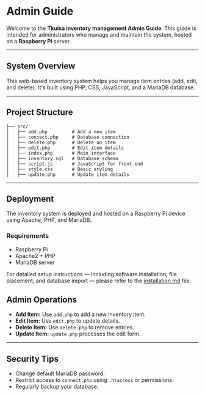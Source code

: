 # Admin Guide

Welcome to the **Tkuisa inventory management Admin Guide**. This guide is intended for administrators who manage and maintain the system, hosted on a **Raspberry Pi** server.

---

## System Overview

This web-based inventory system helps you manage item entries (add, edit, and delete). It's built using PHP, CSS, JavaScript, and a MariaDB database.

---

## Project Structure

```
├── src/
│   ├── add.php         # Add a new item
│   ├── connect.php     # Database connection
│   ├── delete.php      # Delete an item
│   ├── edit.php        # Edit item details
│   ├── index.php       # Main interface
│   ├── inventory.sql   # Database schema
│   ├── script.js       # JavaScript for front-end
│   ├── style.css       # Basic styling
│   ├── update.php      # Update item details
```

---

## Deployment 
The inventory system is deployed and hosted on a Raspberry Pi device using Apache, PHP, and MariaDB.

### Requirements

* Raspberry Pi 
* Apache2 + PHP
* MariaDB server

For detailed setup instructions — including software installation, file placement, and database import — please refer to the [installation.md](./installation.md) file.

## Admin Operations

* **Add Item:** Use `add.php` to add a new inventory item.
* **Edit Item:** Use `edit.php` to update details.
* **Delete Item:** Use `delete.php` to remove entries.
* **Update Item:** `update.php` processes the edit form.

---

## Security Tips

* Change default MariaDB password.
* Restrict access to `connect.php` using `.htaccess` or permissions.
* Regularly backup your database.
